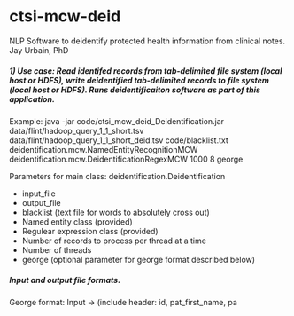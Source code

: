 # ctsi-mcw-deid
NLP Software to deidentify protected health information from clinical notes.
Jay Urbain, PhD

##### 1) Use case: Read identifed records from tab-delimited file system (local host or HDFS), write deidentified tab-delimited records to file system (local host or HDFS). Runs deidentificaiton software as part of this application.

Example:
java -jar code/ctsi_mcw_deid_Deidentification.jar data/flint/hadoop_query_1_1_short.tsv data/flint/hadoop_query_1_1_short_deid.tsv code/blacklist.txt deidentification.mcw.NamedEntityRecognitionMCW deidentification.mcw.DeidentificationRegexMCW 1000 8 george

Parameters for main class: deidentification.Deidentification
- input_file
- output_file
- blacklist (text file for words to absolutely cross out)
- Named entity class (provided)
- Regulear expression class (provided)
- Number of records to process per thread at a time
- Number of threads
- george (optional parameter for george format described below)

##### Input and output file formats.

George format:
Input -> (include header: id, pat_first_name, pa